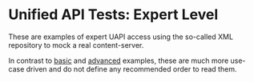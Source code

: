 # Unified API Tests: Expert Level

These are examples of expert UAPI access using the so-called XML repository to
mock a real content-server.

In contrast to [basic](../basic/README.md) and [advanced](../advanced/README.md)
examples, these are much more use-case driven and do not define any recommended
order to read them.
